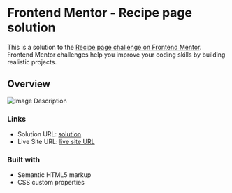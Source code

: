 # Frontend Mentor - Recipe page solution

This is a solution to the [Recipe page challenge on Frontend Mentor](https://www.frontendmentor.io/challenges/recipe-page-KiTsR8QQKm). Frontend Mentor challenges help you improve your coding skills by building realistic projects. 


## Overview

![Image Description](./design/desktopdesign.jpg)



### Links

- Solution URL: [solution](https://www.frontendmentor.io/solutions/recipe-page-using-just-htmlcss-K8Iaf4PVUK)
- Live Site URL: [live site URL](https://your-live-site-url.com](https://selhabahmedyakoub.github.io/Frontendmentor_challenge1-Recipe-page-/))


### Built with

- Semantic HTML5 markup
- CSS custom properties


